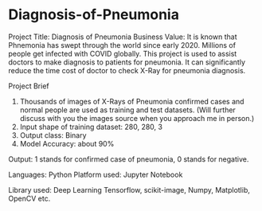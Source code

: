 # Diagnosis-of-Pneumonia

Project Title: Diagnosis of Pneumonia
Business Value: It is known that Phnemonia has swept through the world since early 2020. Millions of people get infected with COVID globally. This project is used to assist doctors to make diagnosis to patients for pneumonia.
It can significantly reduce the time cost of doctor to check X-Ray for pneumonia diagnosis.


Project Brief
1) Thousands of images of X-Rays of Pneumonia confirmed cases and normal people are used as training and test datasets. (Will further discuss with you the images source when you approach me in person.)
2) Input shape of training dataset: 280, 280, 3
3) Output class: Binary
4) Model Accuracy: about 90%

Output: 1 stands for confirmed case of pneumonia, 0 stands for negative.

Languages: Python
Platform used: Jupyter Notebook

Library used: Deep Learning Tensorflow, scikit-image, Numpy, Matplotlib, OpenCV etc.

